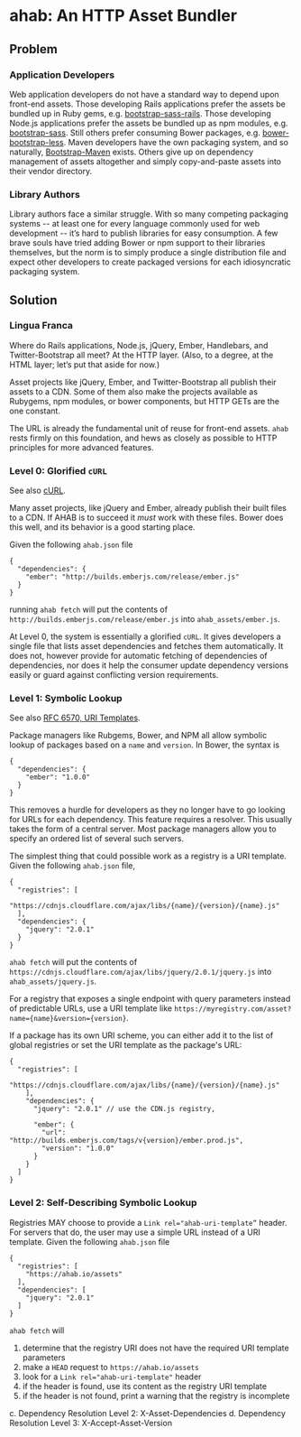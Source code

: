 # ahab: An HTTP Asset Bundler

## Problem

### Application Developers

Web application developers do not have a standard way to depend upon front-end
assets. Those developing Rails applications prefer the assets be bundled up in
Ruby gems, e.g.
[bootstrap-sass-rails](https://rubygems.org/gems/bootstrap-sass-rails). Those
developing Node.js applications prefer the assets be bundled up as npm modules,
e.g. [bootstrap-sass](https://npmjs.org/package/bootstrap-sass). Still others
prefer consuming Bower packages, e.g.
[bower-bootstrap-less](https://github.com/jozefizso/bower-bootstrap-less).
Maven developers have the own packaging system, and so naturally,
[Bootstrap-Maven](https://github.com/efsavage/Bootstrap-Maven) exists. Others
give up on dependency management of assets altogether and simply copy-and-paste
assets into their vendor directory.

### Library Authors

Library authors face a similar struggle. With so many competing packaging
systems -- at least one for every language commonly used for web development --
it’s hard to publish libraries for easy consumption. A few brave souls have
tried adding Bower or npm support to their libraries themselves, but the norm
is to simply produce a single distribution file and expect other developers to
create packaged versions for each idiosyncratic packaging system.

## Solution

### Lingua Franca

Where do Rails applications, Node.js, jQuery, Ember, Handlebars, and
Twitter-Bootstrap all meet? At the HTTP layer. (Also, to a degree, at the HTML
layer; let’s put that aside for now.)

Asset projects like jQuery, Ember, and Twitter-Bootstrap all publish their
assets to a CDN. Some of them also make the projects available as Rubygems, npm
modules, or bower components, but HTTP GETs are the one constant.

The URL is already the fundamental unit of reuse for front-end assets. `ahab`
rests firmly on this foundation, and hews as closely as possible to HTTP
principles for more advanced features.

### Level 0: Glorified `cURL`

See also [cURL](https://en.wikipedia.org/wiki/CURL).

Many asset projects, like jQuery and Ember, already publish their built files
to a CDN. If AHAB is to succeed it *must* work with these files. Bower does
this well, and its behavior is a good starting place.

Given the following `ahab.json` file

    {
      "dependencies": {
        "ember": "http://builds.emberjs.com/release/ember.js"
      }
    }

running `ahab fetch` will put the contents of
`http://builds.emberjs.com/release/ember.js` into `ahab_assets/ember.js`.

At Level 0, the system is essentially a glorified `cURL`. It gives developers a
single file that lists asset dependencies and fetches them automatically. It
does not, however provide for automatic fetching of dependencies of
dependencies, nor does it help the consumer update dependency versions easily
or guard against conflicting version requirements.

### Level 1: Symbolic Lookup

See also [RFC 6570, URI Templates](http://tools.ietf.org/html/rfc6570).

Package managers like Rubgems, Bower, and NPM all allow symbolic lookup of
packages based on a `name` and `version`. In Bower, the syntax is

    {
      "dependencies": {
        "ember": "1.0.0"
      }
    }

This removes a hurdle for developers as they no longer have to go looking for
URLs for each dependency. This feature requires a resolver. This usually
takes the form of a central server. Most package managers allow you to specify
an ordered list of several such servers.

The simplest thing that could possible work as a registry is a URI template.
Given the following `ahab.json` file,

    {
      "registries": [
        "https://cdnjs.cloudflare.com/ajax/libs/{name}/{version}/{name}.js"
      ],
      "dependencies": {
        "jquery": "2.0.1"
      }
    }

`ahab fetch` will put the contents of
`https://cdnjs.cloudflare.com/ajax/libs/jquery/2.0.1/jquery.js` into
`ahab_assets/jquery.js`.

For a registry that exposes a single endpoint with query parameters instead of
predictable URLs, use a URI template like
`https://myregistry.com/asset?name={name}&version={version}`.

If a package has its own URI scheme, you can either add it to the list of
global registries or set the URI template as the package's URL:

    {
      "registries": [
        "https://cdnjs.cloudflare.com/ajax/libs/{name}/{version}/{name}.js"
        ],
        "dependencies": {
          "jquery": "2.0.1" // use the CDN.js registry,

          "ember": {
            "url": "http://builds.emberjs.com/tags/v{version}/ember.prod.js",
            "version": "1.0.0"
          }
        }
      ]
    }

### Level 2: Self-Describing Symbolic Lookup

Registries MAY choose to provide a `Link rel="ahab-uri-template”` header. For
servers that do, the user may use a simple URL instead of a URI template.
Given the following `ahab.json` file

    {
      "registries": [
        "https://ahab.io/assets"
      ],
      "dependencies": [
        "jquery": "2.0.1"
      ]
    }

`ahab fetch` will

 1. determine that the registry URI does not have the required URI template
    parameters
 1. make a `HEAD` request to `https://ahab.io/assets`
 1. look for a `Link rel="ahab-uri-template"` header
 1. if the header is found, use its content as the registry URI template
 1. if the header is not found, print a warning that the registry is incomplete

c. Dependency Resolution Level 2: X-Asset-Dependencies
d. Dependency Resolution Level 3: X-Accept-Asset-Version
